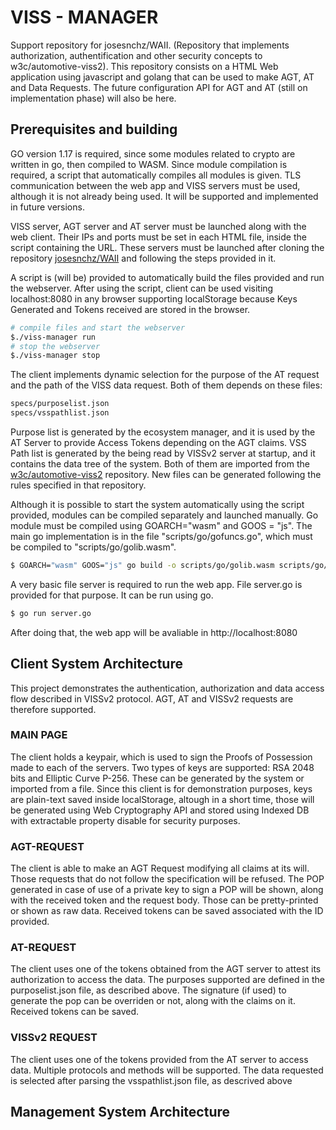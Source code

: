 # VISS - MANAGER
Support repository for josesnchz/WAII. (Repository that implements authorization, authentification and other security concepts to w3c/automotive-viss2).
This repository consists on a HTML Web application using javascript and golang that can be used to make AGT, AT and Data Requests.
The future configuration API for AGT and AT (still on implementation phase) will also be here.

## Prerequisites and building
GO version 1.17 is required, since some modules related to crypto are written in go, then compiled to WASM.
Since module compilation is required, a script that automatically compiles all modules is given.
TLS communication between the web app and VISS servers must be used, although it is not already being used. It will be supported and implemented in future versions.

VISS server, AGT server and AT server must be launched along with the web client. Their IPs and ports must be set in each HTML file, inside the script containing the URL. These servers must be launched after cloning the repository <a href="https://github.com/josesnchz/WAII">josesnchz/WAII</a> and following the steps provided in it.

A script is (will be) provided to automatically build the files provided and run the webserver. After using the script, client can be used visiting localhost:8080 in any browser supporting localStorage because Keys Generated and Tokens received are stored in the browser.
```bash
# compile files and start the webserver
$./viss-manager run
# stop the webserver
$./viss-manager stop
```

The client implements dynamic selection for the purpose of the AT request and the path of the VISS data request. Both of them depends on these files:
```bash
specs/purposelist.json
specs/vsspathlist.json
```
Purpose list is generated by the ecosystem manager, and it is used by the AT Server to provide Access Tokens depending on the AGT claims.
VSS Path list is generated by the being read by VISSv2 server at startup, and it contains the data tree of the system.
Both of them are imported from the <a href="https://github.com/w3c/automotive-viss2">w3c/automotive-viss2</a> repository. 
New files can be generated following the rules specified in that repository.

Although it is possible to start the system automatically using the script provided, modules can be compiled separately and launched manually.
Go module must be compiled using GOARCH="wasm" and GOOS = "js". The main go implementation is in the file "scripts/go/gofuncs.go", which must be compiled to "scripts/go/golib.wasm".
```bash
$ GOARCH="wasm" GOOS="js" go build -o scripts/go/golib.wasm scripts/go/gofuncs.go
```
A very basic file server is required to run the web app. File server.go is provided for that purpose. It can be run using go.
```bash
$ go run server.go
```
After doing that, the web app will be avaliable in http://localhost:8080

## Client System Architecture
This project demonstrates the authentication, authorization and data access flow described in VISSv2 protocol.
AGT, AT and VISSv2 requests are therefore supported.
### MAIN PAGE
The client holds a keypair, which is used to sign the Proofs of Possession made to each of the servers.
Two types of keys are supported: RSA 2048 bits and Elliptic Curve P-256. These can be generated by the system or imported from a file.
Since this client is for demonstration purposes, keys are plain-text saved inside localStorage, altough in a short time, those will be generated using Web Cryptography API and stored using Indexed DB with extractable property disable for security purposes.
### AGT-REQUEST
The client is able to make an AGT Request modifying all claims at its will. Those requests that do not follow the specification will be refused.
The POP generated in case of use of a private key to sign a POP will be shown, along with the received token and the request body.
Those can be pretty-printed or shown as raw data.
Received tokens can be saved associated with the ID provided.
### AT-REQUEST
The client uses one of the tokens obtained from the AGT server to attest its authorization to access the data.
The purposes supported are defined in the purposelist.json file, as described above.
The signature (if used) to generate the pop can be overriden or not, along with the claims on it.
Received tokens can be saved.
### VISSv2 REQUEST
The client uses one of the tokens provided from the AT server to access data.
Multiple protocols and methods will be supported.
The data requested is selected after parsing the vsspathlist.json file, as descrived above

## Management System Architecture

